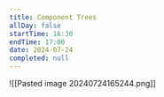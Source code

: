 ```yaml
---
title: Component Trees
allDay: false
startTime: 16:30
endTime: 17:00
date: 2024-07-24
completed: null
---
```

![[Pasted image 20240724165244.png]]

